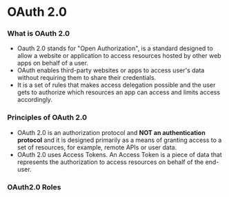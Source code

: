 
# OAuth 2.0

### What is OAuth 2.0
* Oauth 2.0 stands for "Open Authorization", is a standard designed to allow a website or application to access resources hosted by other web apps on behalf of a user.
* OAuth enables third-party websites or apps to access user's data without requiring them to share their credentials.
* It is a set of rules that makes access delegation possible and the user gets to authorize which resources an app can access and limits access accordingly.

### Principles of OAuth 2.0
* OAuth 2.0 is an authorization protocol and **NOT an authentication protocol** and it is designed primarily as a means of granting access to a set of resources, for example, remote APIs or user data.
* OAuth 2.0 uses Access Tokens. An Access Token is a piece of data that represents the authorization to access resources on behalf of the end-user.

### OAuth2.0 Roles



